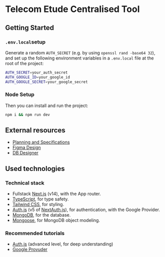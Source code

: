 # Telecom Etude Centralised Tool

## Getting Started

### `.env.local`setup

Generate a random `AUTH_SECRET` (e.g. by using `openssl rand -base64 32`), and set up the following environment variables in a `.env.local` file at the root of the project:

```bash
AUTH_SECRET=your_auth_secret
AUTH_GOOGLE_ID=your_google_id
AUTH_GOOGLE_SECRET=your_google_secret
```

### Node Setup

Then you can install and run the project:

```bash
npm i && npm run dev
```

## External resources

-   [Planning and Specifications](https://docs.google.com/document/d/1CzvHDF7RaJH02KWRsCnQcQE092i8NNxbOPfbOsbXEHg/edit?usp=sharing)
-   [Figma Design](https://www.figma.com/design/3MOoUXn1fM81b36aXTMpKJ/Telecom-Etude-Centralized-Tool?node-id=0-1&t=yhJvmaIEMpC5kIlt-1)
-   [DB Designer](https://dbdesigner.page.link/URRwLbFdp8r9qiiF6)

## Used technologies

### Technical stack

-   Fullstack [Next.js](https://nextjs.org/) (v14), with the App router.
-   [TypeScript](https://www.typescriptlang.org/), for type safety.
-   [Tailwind CSS](https://tailwindcss.com/), for styling.
-   [Auth.js](https://authjs.dev/) (v5 of [NextAuth.js](https://next-auth.js.org/)), for authentication, with the Google Provider.
-   [MongoDB](https://www.mongodb.com/), for the database.
-   [Mongoose](https://mongoosejs.com/), for MongoDB object modeling.

### Recommended tutorials

-   [Auth.js](https://www.youtube.com/watch?v=1MTyCvS05V4) (advanced level, for deep understanding)
-   [Google Provuder](https://www.youtube.com/watch?v=Rs8018RO5YQ)
